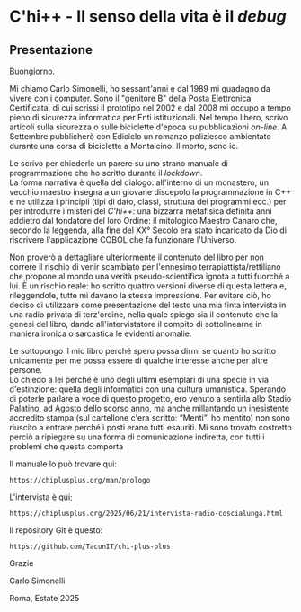 
# C'hi++ - Il senso della vita è il *debug*

## Presentazione


Buongiorno.

Mi chiamo Carlo Simonelli, ho sessant'anni e dal 1989 mi guadagno da vivere con i computer.
Sono il "genitore B" della Posta Elettronica Certificata, di cui scrissi il prototipo nel 2002 e dal 2008 mi occupo a tempo pieno di sicurezza informatica per Enti istituzionali.
Nel tempo libero, scrivo articoli sulla sicurezza o sulle biciclette d'epoca su pubblicazioni *on-line*.
A Settembre pubblicherò con Ediciclo un romanzo poliziesco ambientato durante una corsa di biciclette a Montalcino.
Il morto, sono io.

Le scrivo per chiederle un parere su uno strano manuale di programmazione che ho scritto durante il *lockdown*.   
La forma narrativa è quella del dialogo: all'interno di un monastero, un vecchio maestro insegna a un giovane discepolo la programmazione in C++ e ne utilizza i principii (tipi di dato, classi, struttura dei programmi ecc.) per per introdurre i misteri del *C'hi++*: una bizzarra metafisica definita anni addietro dal fondatore del loro Ordine: il mitologico Maestro Canaro che, secondo la leggenda, alla fine del XX° Secolo era stato incaricato da Dio di riscrivere l'applicazione COBOL che fa funzionare l'Universo.  

Non proverò a dettagliare ulteriormente il contenuto del libro per non correre il rischio di venir scambiato per l'ennesimo terrapiattista/rettiliano che propone al mondo una verità pseudo-scientifica ignota a tutti fuorché a lui.
È un rischio reale: ho scritto quattro versioni diverse di questa lettera e, rileggendole, tutte mi davano la stessa impressione.
Per evitare ciò, ho deciso di utilizzare come presentazione del testo una mia finta intervista in una radio privata di terz'ordine, nella quale spiego sia il contenuto che la genesi del libro, dando all'intervistatore il compito di sottolinearne in maniera ironica o sarcastica le evidenti anomalie.

Le sottopongo il mio libro perché spero possa dirmi se quanto ho scritto unicamente per me possa essere di qualche interesse anche per altre persone.  
Lo chiedo a lei perché è uno degli ultimi esemplari di una specie in via d'estinzione: quella degli informatici con una cultura umanistica.
Sperando di poterle parlare a voce di questo progetto, ero venuto a sentirla allo Stadio Palatino, ad Agosto dello scorso anno, ma anche millantando un inesistente accredito stampa (sul cartellone c'era scritto: “Menti”: ho mentito) non sono riuscito a entrare perché i posti erano tutti esauriti.
Mi sono trovato costretto perciò a ripiegare su una forma di comunicazione indiretta, con tutti i problemi che questa comporta

Il manuale lo può trovare qui:

    https://chiplusplus.org/man/prologo

L'intervista è qui;

    https://chiplusplus.org/2025/06/21/intervista-radio-coscialunga.html

Il repository Git è questo:

    https://github.com/TacunIT/chi-plus-plus    

Grazie


Carlo Simonelli

Roma, Estate 2025

